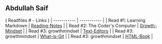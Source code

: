 ## Abdullah Saif
( Readfiles # -  Links )
| ----------- | ----------- |
| Read #1: Learning Markdown | [Reading-Notes](https://mrabdsaif.github.io/reading-notes/) |
| Read #2: The Coder's Computer | [Growth-Mindset](https://mrabdsaif.github.io/reading-notes/Growth-Mindset) |
| Read #3: growthmindset | [Text-Editors](https://mrabdsaif.github.io/reading-notes/Read02) |
| Read #3: growthmindset | [What-is-Git](https://mrabdsaif.github.io/reading-notes/read03) |
| Read #3: growthmindset | [HTML-Book](https://mrabdsaif.github.io/reading-notes/read04) |